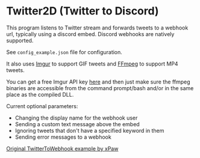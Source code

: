 # Twitter2D (Twitter to Discord)

This program listens to Twitter stream and forwards tweets to a webhook url, typically using a discord embed. Discord webhooks are natively supported.

See `config_example.json` file for configuration.

It also uses [Imgur](http://www.imgur.com) to support GIF tweets and [FFmpeg](https://ffmpeg.org/) to support MP4 tweets.

You can get a free Imgur API key [here](https://api.imgur.com/oauth2/addclient) and then just make sure the ffmpeg binaries are accessible from the command prompt/bash and/or in the same place as the compiled DLL.

Current optional parameters:
* Changing the display name for the webhook user
* Sending a custom text message above the embed
* Ignoring tweets that don't have a specified keyword in them
* Sending error messages to a webhook

[Original TwitterToWebhook example by xPaw](https://github.com/xPaw/TwitterToWebhook)
